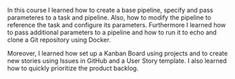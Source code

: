 In this course I learned how to create a base pipeline, specify and pass parameteres to a task and pipeline. Also, how to modify the pipeline to reference the task and configure its parameters. Furthermore I learned how to pass additional parameters to a pipeline and how to run it to echo and clone a Git repository using Docker.

Moreover, I learned how set up a Kanban Board using projects and to create new stories using Issues in GitHub and a User Story template. I also learned how to quickly prioritize the product backlog.
